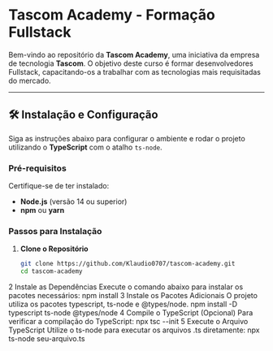 # Tascom Academy - Formação Fullstack

Bem-vindo ao repositório da **Tascom Academy**, uma iniciativa da empresa de tecnologia **Tascom**. O objetivo deste curso é formar desenvolvedores Fullstack, capacitando-os a trabalhar com as tecnologias mais requisitadas do mercado.

---

## 🛠️ Instalação e Configuração

Siga as instruções abaixo para configurar o ambiente e rodar o projeto utilizando o **TypeScript** com o atalho `ts-node`.

### **Pré-requisitos**
Certifique-se de ter instalado:
- **Node.js** (versão 14 ou superior)
- **npm** ou **yarn**

### **Passos para Instalação**

1. **Clone o Repositório**
   ```bash
   git clone https://github.com/Klaudio0707/tascom-academy.git
   cd tascom-academy
2 Instale as Dependências Execute o comando abaixo para instalar os pacotes necessários:
   npm install
3 Instale os Pacotes Adicionais O projeto utiliza os pacotes typescript, ts-node e @types/node.
   npm install -D typescript ts-node @types/node
4 Compile o TypeScript (Opcional) Para verificar a compilação do TypeScript:
   npx tsc --init
5 Execute o Arquivo TypeScript Utilize o ts-node para executar os arquivos .ts diretamente:
  npx ts-node seu-arquivo.ts
